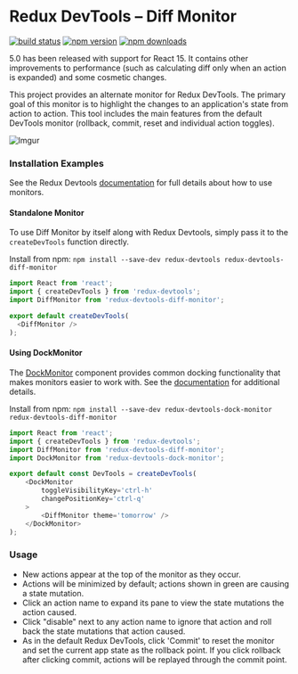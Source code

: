 # Redux DevTools – Diff Monitor

[![build status](https://img.shields.io/travis/whetstone/redux-devtools-diff-monitor.svg?style=flat-square)](http://travis-ci.org/whetstone/redux-devtools-diff-monitor)
[![npm version](https://img.shields.io/npm/v/redux-devtools-diff-monitor.svg?style=flat-square)](https://www.npmjs.com/package/redux-devtools-diff-monitor)
[![npm downloads](https://img.shields.io/npm/dm/redux-devtools-diff-monitor.svg?style=flat-square)](https://www.npmjs.com/package/redux-devtools-diff-monitor)

5.0 has been released with support for React 15. It contains other improvements to performance (such as calculating diff only when an action is expanded) and some cosmetic changes.

This project provides an alternate monitor for Redux DevTools. The primary goal of this monitor is to highlight the 
changes to an application's state from action to action. This tool includes the main features from the default DevTools 
monitor (rollback, commit, reset and individual action toggles).

![Imgur](http://i.imgur.com/rvCR9OQ.png)

### Installation Examples

See the Redux Devtools [documentation](https://github.com/gaearon/redux-devtools#create-a-devtools-component)
for full details about how to use monitors.

#### Standalone Monitor

To use Diff Monitor by itself along with Redux Devtools, simply pass it to the `createDevTools` function directly.

Install from npm: `npm install --save-dev redux-devtools redux-devtools-diff-monitor`

```javascript
import React from 'react';
import { createDevTools } from 'redux-devtools';
import DiffMonitor from 'redux-devtools-diff-monitor';

export default createDevTools(
  <DiffMonitor />
);
```

#### Using DockMonitor

The [DockMonitor](https://github.com/gaearon/redux-devtools-dock-monitor) component provides common docking
functionality that makes monitors easier to work with. See the 
[documentation](https://github.com/gaearon/redux-devtools-dock-monitor#readme) for additional details.

Install from npm: `npm install --save-dev redux-devtools-dock-monitor redux-devtools-diff-monitor`

```javascript
import React from 'react';
import { createDevTools } from 'redux-devtools';
import DiffMonitor from 'redux-devtools-diff-monitor';
import DockMonitor from 'redux-devtools-dock-monitor';

export default const DevTools = createDevTools(
    <DockMonitor
        toggleVisibilityKey='ctrl-h'
        changePositionKey='ctrl-q'
    >
        <DiffMonitor theme='tomorrow' />
    </DockMonitor>
);
```

### Usage

- New actions appear at the top of the monitor as they occur.
- Actions will be minimized by default; actions shown in green are causing a state mutation.
- Click an action name to expand its pane to view the state mutations the action caused.
- Click "disable" next to any action name to ignore that action and roll back the state mutations that action caused.
- As in the default Redux DevTools, click 'Commit' to reset the monitor and set the current app state as the rollback 
point. If you click rollback after clicking commit, actions will be replayed through the commit point.
